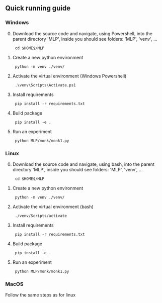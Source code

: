 ## Quick running guide

### Windows

0. Download the source code and navigate, using Powershell, into the parent directory 'MLP', inside you should see folders: 'MLP', 'venv', ...

        cd $HOME$/MLP

1. Create a new python environment

        python -m venv ./venv/

2. Activate the virtual environment (Windows Powershell)

        .\venv\Scripts\Activate.ps1

3. Install requirements

        pip install -r requirements.txt

4. Build package

        pip install -e .

5. Run an experiment

        python MLP/monk/monk1.py

### Linux

0. Download the source code and navigate, using bash, into the parent directory 'MLP', inside you should see folders: 'MLP', 'venv', ...

        cd $HOME$/MLP

1. Create a new python environment

        python -m venv ./venv/

2. Activate the virtual environment (bash)

        ./venv/Scripts/activate

3. Install requirements

        pip install -r requirements.txt

4. Build package

        pip install -e .

5. Run an experiment

        python MLP/monk/monk1.py

### MacOS

Follow the same steps as for linux